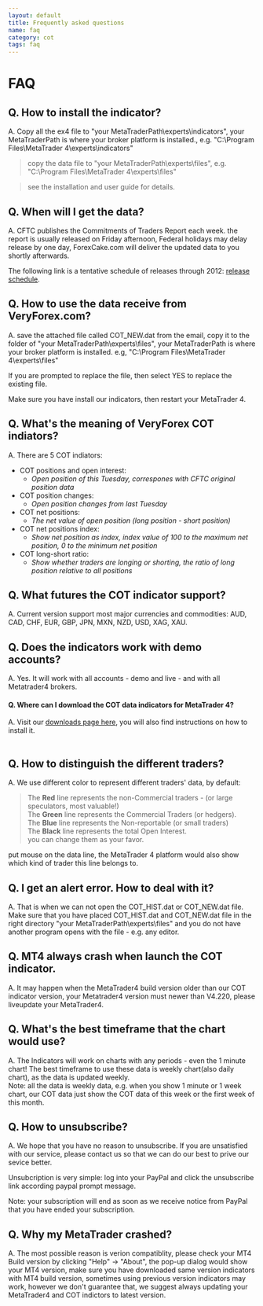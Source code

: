 ```yaml
---
layout: default
title: Frequently asked questions
name: faq
category: cot
tags: faq
---
```


FAQ
=================================

Q. How to install the indicator?
----------------------------------
A. Copy all the ex4 file to "your MetaTraderPath\experts\indicators", your MetaTraderPath is where your broker platform is installed., e.g. "C:\Program Files\MetaTrader 4\experts\indicators"
   
> copy the data file to "your MetaTraderPath\experts\files", e.g. "C:\Program Files\MetaTrader 4\experts\files"
   
> see the installation and user guide for details.


Q. When will I get the data?
----------------------------------
A. CFTC publishes the Commitments of Traders Report each week. the report is usually released on Friday afternoon, Federal holidays may delay release by one day, ForexCake.com will deliver the updated data to you shortly afterwards.

The following link is a tentative schedule of releases through 2012: [release schedule](/cot/schedule.html).


Q. How to use the data receive from VeryForex.com?
----------------------------------
A. save the attached file called COT_NEW.dat from the email, copy it to the folder of "your MetaTraderPath\experts\files", your MetaTraderPath is where your broker platform is installed. e.g, "C:\Program Files\MetaTrader 4\experts\files"

If you are prompted to replace the file, then select YES to replace the existing file.

Make sure you have install our indicators, then restart your MetaTrader 4.


Q. What's the meaning of VeryForex COT indiators?
----------------------------------
A. There are 5 COT indiators:

- COT positions and open interest:
	- *Open position of this Tuesday, correspones with CFTC original position data*
- COT position changes: 
	- *Open position changes from last Tuesday*
- COT net positions: 
	- *The net value of open position (long position - short position)*
- COT net positions index: 
	- *Show net position as index, index value of 100 to the maximum net position, 0 to the minimum net position*
- COT long-short ratio:
	- *Show whether traders are longing or shorting, the ratio of long position relative to all positions*


Q. What futures the COT indicator support?
----------------------------------
A. Current version support most major currencies and commodities: AUD, CAD, CHF, EUR, GBP, JPN, MXN, NZD, USD, XAG, XAU.


Q. Does the indicators work with demo accounts?
----------------------------------
A. Yes. It will work with all accounts - demo and live - and with all Metatrader4 brokers.


<h4>Q. Where can I download the COT data indicators for MetaTrader 4?</h4>
A. Visit our <a href='../cot/download.htm'>downloads page here</a>, you will also find instructions on how to install it.
<br/><br/>

Q. How to distinguish the different traders?
----------------------------------
A. We use different color to represent different traders' data, by default:
> The **Red** line represents the non-Commercial traders - (or large speculators, most valuable!)  
> The **Green** line represents the Commercial Traders (or hedgers).  
> The **Blue** line represents the Non-reportable (or small traders)  
> The **Black** line represents the total Open Interest.    
you can change them as your favor.

put mouse on the data line, the MetaTrader 4 platform would also show which kind of trader this line belongs to.


Q. I get an alert error. How to deal with it?
----------------------------------
A. That is when we can not open the COT_HIST.dat or COT_NEW.dat file. Make sure that you have placed COT_HIST.dat and COT_NEW.dat file in the right directory "your MetaTraderPath\experts\files" and you do not have another program opens with the file - e.g. any editor.


Q. MT4 always crash when launch the COT indicator.
----------------------------------
A. It may happen when the MetaTrader4 build version older than our COT indicator version, your Metatrader4 version must newer than  V4.220, please liveupdate your MetaTrader4.


Q. What's the best timeframe that the chart would use?
----------------------------------
A. The Indicators will work on charts with any periods - even the 1 minute chart! The best timeframe to use these data is weekly chart(also daily chart), as the data is updated weekly.<br>
Note: all the data is weekly data, e.g. when you show 1 minute or 1 week chart, our COT data just show the COT data of this week or the first week of this month.


Q. How to unsubscribe?
----------------------------------
A. We hope that you have no reason to unsubscribe. If you are unsatisfied with our service, please contact us so that we can do our best to prive our sevice better.

Unsubcription is very simple: log into your PayPal and click the unsubscribe link according paypal prompt message. 

Note: your subscription will end as soon as we receive notice from PayPal that you have ended your subscription.


Q. Why my MetaTrader crashed?
----------------------------------
A. The most possible reason is verion compatiblity, please check your MT4 Build version by clicking "Help" -> "About", the pop-up dialog would show your MT4 version, make sure you have downloaded same version indicators with MT4 build version, sometimes using previous version indicators may work, however we don't guarantee that, we suggest always updating your MetaTrader4 and COT indictors to latest version.

